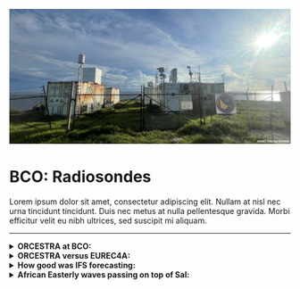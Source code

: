 <!-- This file was created automatically -->

![BCO Radiosondes](../figures/BCO_07_SEP_2024.jpg)

# BCO: Radiosondes

Lorem ipsum dolor sit amet, consectetur adipiscing elit. Nullam at nisl nec urna tincidunt tincidunt. Duis nec metus at nulla pellentesque gravida. Morbi efficitur velit eu nibh ultrices, sed suscipit mi aliquam.

---

<details>
  <summary><strong>ORCESTRA at BCO:</strong></summary>
  
  <strong>The BCO Radiosonde Team</strong>
  <br>

  | ![Team1](../figures/Collage1.jpg) | ![Team2](../figures/Collage2.jpg) |
  |:---------------------------------:|:---------------------------------:|

</details>

<details>
  <summary><strong>ORCESTRA versus EUREC4A:</strong></summary>
  
  Comparison between ORCESTRA and EUREC4A.
  <br>
  ![ORCESTRA_vs_EUREC4A](../figures/All_Variables_EUREC4A_vs_ORCESTRA.png)

</details>

<details>
  <summary><strong>How good was IFS forecasting:</strong></summary>
  
  ![BCO Radiosondes](../figures/IFS_evaluation_IWV_Sal.png)
  Comparison of IWV from IFS forecasts and radiosondes measurements.

</details>


<details>
  <summary><strong>African Easterly waves passing on top of Sal:</strong></summary>
  

</details>


